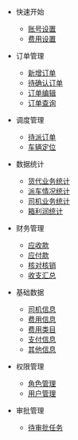 - 快速开始
    - [账号设置](/account)
    - [费用设置](/fee)

- 订单管理
    - [新增订单](/addOrder)
    - [待确认订单](/unconfirmOrder) 
    - [订单编辑](/orderEdit)      
    - [订单查询](/orderQuery) 

- 调度管理
    - [待派订单](/dispatchOrder)
    - [车辆定位](/location)

- 数据统计
    - [货代业务统计](/freightData) 
    - [派车情况统计](/dispatchData) 
    - [司机业务统计](/driverData) 
    - [箱利润统计](/profitData)

- 财务管理
    - [应收款](/income) 
    - [应付款](/payment) 
    - [核对核销](/check) 
    - [收支汇总](/balance)

- 基础数据
    - [司机信息](/driver) 
    - [费用信息](/cost) 
    - [费用类目](/category) 
    - [支付信息](/paymentInfo)
    - [其他信息](/otherInfo) 

- 权限管理
    - [角色管理](/role) 
    - [用户管理](/user) 

- 审批管理
    - [待审批任务](/task) 
 
      

      
    